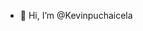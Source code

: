 - 👋 Hi, I’m @Kevinpuchaicela

<!---
Kevinpuchaicela/Kevinpuchaicela is a ✨ special ✨ repository because its `README.md` (this file) appears on your GitHub profile.
You can click the Preview link to take a look at your changes.
--->
